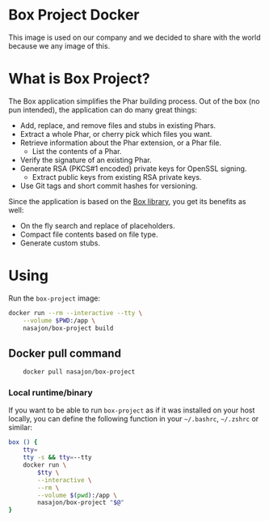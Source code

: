 # Box Project Docker

This image is used on our company and we decided to share with the world because we any image of this.

# What is Box Project?

The Box application simplifies the Phar building process. Out of the box (no pun intended), the application can do many great things:

- Add, replace, and remove files and stubs in existing Phars.
- Extract a whole Phar, or cherry pick which files you want.
- Retrieve information about the Phar extension, or a Phar file.
  - List the contents of a Phar.
- Verify the signature of an existing Phar.
- Generate RSA (PKCS#1 encoded) private keys for OpenSSL signing.
  - Extract public keys from existing RSA private keys.
- Use Git tags and short commit hashes for versioning.

Since the application is based on the [Box library](https://github.com/herrera-io/php-box), you get its benefits as well:

- On the fly search and replace of placeholders.
- Compact file contents based on file type.
- Generate custom stubs.

# Using

Run the `box-project` image:

```sh
docker run --rm --interactive --tty \
    --volume $PWD:/app \
    nasajon/box-project build
```

## Docker pull command
```sh
    docker pull nasajon/box-project
```

### Local runtime/binary

If you want to be able to run `box-project` as if it was installed on your host locally, you can define the following function in your `~/.bashrc`, `~/.zshrc` or similar:

```sh
box () {
    tty=
    tty -s && tty=--tty
    docker run \
        $tty \
        --interactive \
        --rm \
        --volume $(pwd):/app \
        nasajon/box-project "$@"
}
```
